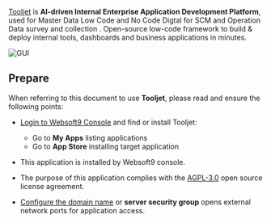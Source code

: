 [Tooljet](https://www.tooljet.com/) is **AI-driven Internal Enterprise Application Development Platform**, used for Master Data Low Code and No Code Digtal for SCM and Operation Data survey and collection . Open-source low-code framework to build & deploy internal tools, dashboards and business applications in minutes.


![GUI](https://libs.websoft9.com/Websoft9/DocsPicture/zh/tooljet/tooljet-gui-websoft9.png)


## Prepare

When referring to this document to use **Tooljet**, please read and ensure the following points:

- [Login to Websoft9 Console](./login-console) and find or install Tooljet:
  - Go to **My Apps** listing applications 
  - Go to **App Store** installing target application

- This application is installed by Websoft9 console.


- The purpose of this application complies with the [AGPL-3.0](https://opensource.org/licenses/AGPL-3.0) open source license agreement.


- [Configure the domain name](./domain-set) or **server security group** opens external network ports for application access.